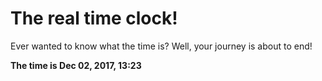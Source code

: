 # The real time clock!

Ever wanted to know what the time is? Well, your journey is about to end!

**The time is Dec 02, 2017, 13:23**